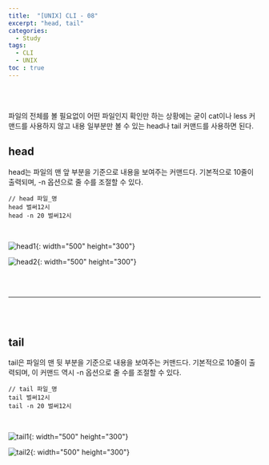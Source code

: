 ```yaml
---
title:  "[UNIX] CLI - 08"
excerpt: "head, tail"
categories: 
  - Study
tags: 
  - CLI
  - UNIX
toc : true
---
```

<br><br>


파일의 전체를 볼 필요없이 어떤 파일인지 확인만 하는 상황에는 굳이 cat이나 less 커맨드를 사용하지 않고 내용 일부분만 볼 수 있는 head나 tail 커맨드를 사용하면 된다. <br>


## head
head는 파일의 맨 앞 부분을 기준으로 내용을 보여주는 커맨드다. 기본적으로 10줄이 출력되며, -n 옵션으로 줄 수를 조절할 수 있다.

```
// head 파일_명
head 벌써12시
head -n 20 벌써12시
```

<br>

![head1](https://user-images.githubusercontent.com/70805241/115224820-51fa2f80-a148-11eb-9f67-5896440aa79e.png){: width="500" height="300"}

![head2](https://user-images.githubusercontent.com/70805241/115224878-65a59600-a148-11eb-98b4-4f7750a27310.png){: width="500" height="300"}


<br><br>

---------------
<br><br>

## tail
tail은 파일의 맨 뒷 부분을 기준으로 내용을 보여주는 커맨드다. 기본적으로 10줄이 출력되며, 이 커맨드 역시 -n 옵션으로 줄 수를 조절할 수 있다.

```
// tail 파일_명
tail 벌써12시
tail -n 20 벌써12시
```

<br>

![tail1](https://user-images.githubusercontent.com/70805241/115225062-9f769c80-a148-11eb-997b-87c42cf807fa.png){: width="500" height="300"}

![tail2](https://user-images.githubusercontent.com/70805241/115225128-b0271280-a148-11eb-9210-52582e84b0b7.png){: width="500" height="300"}

